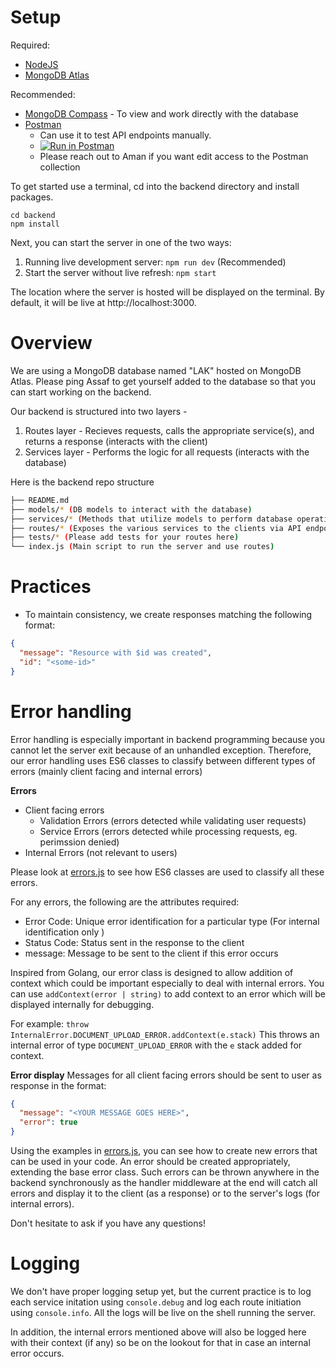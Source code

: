 # Setup

Required:

- [NodeJS](https://nodejs.org/en/download/)
- [MongoDB Atlas](https://www.mongodb.com/cloud/atlas/register)

Recommended:

- [MongoDB Compass](https://www.mongodb.com/products/compass) - To view and work directly with the database
- [Postman](https://www.postman.com/)
  - Can use it to test API endpoints manually.
  - [![Run in Postman](https://run.pstmn.io/button.svg)](https://app.getpostman.com/run-collection/18831621-c8abd2e1-57b9-47df-9e51-2e2c76d4a031?action=collection%2Ffork&collection-url=entityId%3D18831621-c8abd2e1-57b9-47df-9e51-2e2c76d4a031%26entityType%3Dcollection%26workspaceId%3Daf8d3bf7-ac26-4763-8491-bfd7d6f04ae9)
  - Please reach out to Aman if you want edit access to the Postman collection

To get started use a terminal, cd into the backend directory and install packages.

```
cd backend
npm install
```

Next, you can start the server in one of the two ways:

1. Running live development server: `npm run dev` (Recommended)
2. Start the server without live refresh: `npm start`

The location where the server is hosted will be displayed on the terminal. By default, it will be live at http://localhost:3000.

# Overview

We are using a MongoDB database named "LAK" hosted on MongoDB Atlas. Please ping Assaf to get yourself added to the database so that you can start working on the backend.

Our backend is structured into two layers -

1. Routes layer - Recieves requests, calls the appropriate service(s), and returns a response (interacts with the client)
2. Services layer - Performs the logic for all requests (interacts with the database)

Here is the backend repo structure

```bash
├── README.md
├── models/* (DB models to interact with the database)
├── services/* (Methods that utilize models to perform database operations. Logic of the backend)
├── routes/* (Exposes the various services to the clients via API endpoints)
├── tests/* (Please add tests for your routes here)
└── index.js (Main script to run the server and use routes)
```

# Practices

- To maintain consistency, we create responses matching the following format:

```json
{
  "message": "Resource with $id was created",
  "id": "<some-id>"
}
```

# Error handling

Error handling is especially important in backend programming because you cannot let the server exit because of an unhandled exception. Therefore, our error handling uses ES6 classes to classify between different types of errors (mainly client facing and internal errors)

**Errors**

- Client facing errors
  - Validation Errors (errors detected while validating user requests)
  - Service Errors (errors detected while processing requests, eg. perimssion denied)
- Internal Errors (not relevant to users)

Please look at [errors.js](./errors.js) to see how ES6 classes are used to classify all these errors.

For any errors, the following are the attributes required:

- Error Code: Unique error identification for a particular type (For internal identification only )
- Status Code: Status sent in the response to the client
- message: Message to be sent to the client if this error occurs

Inspired from Golang, our error class is designed to allow addition of context which could be important especially to deal with internal errors. You can use `addContext(error | string)` to add context to an error which will be displayed internally for debugging.

For example:
`throw InternalError.DOCUMENT_UPLOAD_ERROR.addContext(e.stack)`
This throws an internal error of type `DOCUMENT_UPLOAD_ERROR` with the `e` stack added for context.

**Error display**
Messages for all client facing errors should be sent to user as response in the format:

```json
{
  "message": "<YOUR MESSAGE GOES HERE>",
  "error": true
}
```

Using the examples in [errors.js](./errors.js), you can see how to create new errors that can be used in your code. An error should be created appropriately, extending the base error class. Such errors can be thrown anywhere in the backend synchronously as the handler middleware at the end will catch all errors and display it to the client (as a response) or to the server's logs (for internal errors).

Don't hesitate to ask if you have any questions!

# Logging

We don't have proper logging setup yet, but the current practice is to log each service initation using `console.debug` and log each route initiation using `console.info`. All the logs will be live on the shell running the server.

In addition, the internal errors mentioned above will also be logged here with their context (if any) so be on the lookout for that in case an internal error occurs.

